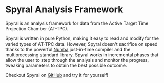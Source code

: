 # Spyral Analysis Framework

Spyral is an analysis framework for data from the Active Target Time Projection Chamber (AT-TPC).

Spyral is written in pure Python, making it easy to read and modify for the varied types of AT-TPC data. However, Spyral doesn't sacrifice on speed thanks to the powerful [Numba](https://numba.readthedocs.io/en/stable/) just-in-time compiler and the multiprocessing standard library. Spyral works in incremental phases that allow the user to step through the analysis and monitor the progress, tweaking parameters to obtain the best possible outcome.

Checkout Spyral on [GitHub](https://github.com/turinath/Spyral/) and try it for yourself!
